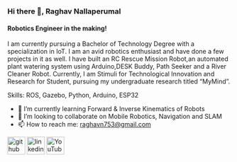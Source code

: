 ### Hi there 👋,  Raghav Nallaperumal
#### Robotics Engineer in the making!
I am currently pursuing a Bachelor of Technology Degree with a specialization in IoT. I am an avid robotics enthusiast and have done a few projects in it as well. I have built an RC Rescue Mission Robot,an automated plant watering system using Arduino,DESK Buddy, Path Seeker and a River Cleaner Robot. Currently, I am Stimuli for Technological Innovation and Research for Student, pursuing my undergraduate research titled “MyMind”.

Skills: ROS, Gazebo, Python, Arduino, ESP32

- 🌱 I’m currently learning Forward & Inverse Kinematics of Robots 
- 👯 I’m looking to collaborate on Mobile Robotics, Navigation and SLAM 
- 📫 How to reach me: raghavn753@gmail.com 


[<img src='https://cdn.jsdelivr.net/npm/simple-icons@3.0.1/icons/github.svg' alt='github' height='40'>](https://github.com/N-Raghav)  [<img src='https://cdn.jsdelivr.net/npm/simple-icons@3.0.1/icons/linkedin.svg' alt='linkedin' height='40'>](https://www.linkedin.com/in/https://www.linkedin.com/in/raghav-nallaperumal//)  [<img src='https://cdn.jsdelivr.net/npm/simple-icons@3.0.1/icons/youtube.svg' alt='YouTube' height='40'>](https://www.youtube.com/channel/https://www.youtube.com/channel/UCmuP6hrmuf--Amf0YSk9QPQ)  
 

